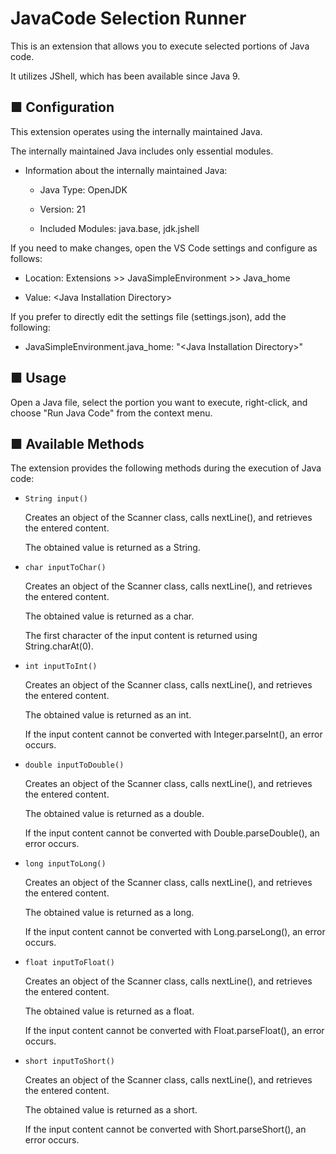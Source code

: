 # JavaCode Selection Runner

This is an extension that allows you to execute selected portions of Java code.

It utilizes JShell, which has been available since Java 9.

## ■ Configuration

This extension operates using the internally maintained Java.

The internally maintained Java includes only essential modules.

* Information about the internally maintained Java:

	* Java Type: OpenJDK

	* Version: 21

	* Included Modules: java.base, jdk.jshell

If you need to make changes, open the VS Code settings and configure as follows:

* Location: Extensions >> JavaSimpleEnvironment >> Java_home

* Value: \<Java Installation Directory\>

If you prefer to directly edit the settings file (settings.json), add the following:

* JavaSimpleEnvironment.java_home: "\<Java Installation Directory\>"

## ■ Usage

Open a Java file, select the portion you want to execute, right-click, and choose "Run Java Code" from the context menu.

## ■ Available Methods

The extension provides the following methods during the execution of Java code:

* `String input()`

  Creates an object of the Scanner class, calls nextLine(), and retrieves the entered content.

  The obtained value is returned as a String.

* `char inputToChar()`

  Creates an object of the Scanner class, calls nextLine(), and retrieves the entered content.

  The obtained value is returned as a char.

  The first character of the input content is returned using String.charAt(0).

* `int inputToInt()`

  Creates an object of the Scanner class, calls nextLine(), and retrieves the entered content.

  The obtained value is returned as an int.

  If the input content cannot be converted with Integer.parseInt(), an error occurs.

* `double inputToDouble()`

  Creates an object of the Scanner class, calls nextLine(), and retrieves the entered content.

  The obtained value is returned as a double.

  If the input content cannot be converted with Double.parseDouble(), an error occurs.

* `long inputToLong()`

  Creates an object of the Scanner class, calls nextLine(), and retrieves the entered content.

  The obtained value is returned as a long.

  If the input content cannot be converted with Long.parseLong(), an error occurs.

* `float inputToFloat()`

  Creates an object of the Scanner class, calls nextLine(), and retrieves the entered content.

  The obtained value is returned as a float.

  If the input content cannot be converted with Float.parseFloat(), an error occurs.

* `short inputToShort()`

  Creates an object of the Scanner class, calls nextLine(), and retrieves the entered content.

  The obtained value is returned as a short.

  If the input content cannot be converted with Short.parseShort(), an error occurs.
